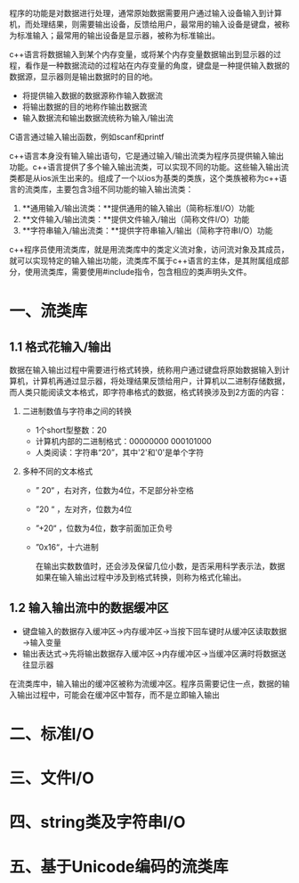程序的功能是对数据进行处理，通常原始数据需要用户通过输入设备输入到计算机，而处理结果，则需要输出设备，反馈给用户，最常用的输入设备是键盘，被称为标准输入；最常用的输出设备是显示器，被称为标准输出。

c++语言将数据输入到某个内存变量，或将某个内存变量数据输出到显示器的过程，看作是一种数据流动的过程站在内存变量的角度，键盘是一种提供输入数据的数据源，显示器则是输出数据时的目的地。

- 将提供输入数据的数据源称作输入数据流
- 将输出数据的目的地称作输出数据流
- 输入数据流和输出数据流统称为输入/输出流

C语言通过输入输出函数，例如scanf和printf

c++语言本身没有输入输出语句，它是通过输入/输出流类为程序员提供输入输出功能。c++语言提供了多个输入输出流类，可以实现不同的功能。这些输入输出流类都是从ios派生出来的。组成了一个以ios为基类的类族，这个类族被称为c++语言的流类库，主要包含3组不同功能的输入输出流类：

1. **通用输入/输出流类：**提供通用的输入输出（简称标准I/O）功能
2. **文件输入/输出流类：**提供文件输入/输出（简称文件I/O）功能
3. **字符串输入/输出流类：**提供字符串输入/输出（简称字符串I/O）功能

c++程序员使用流类库，就是用流类库中的类定义流对象，访问流对象及其成员，就可以实现特定的输入输出功能，流类库不属于c++语言的主体，是其附属组成部分，使用流类库，需要使用#include指令，包含相应的类声明头文件。

# 一、流类库

## 1.1 格式花输入/输出

数据在输入输出过程中需要进行格式转换，统称用户通过键盘将原始数据输入到计算机，计算机再通过显示器，将处理结果反馈给用户，计算机以二进制存储数据，而人类只能阅读文本格式，即字符串格式的数据，格式转换涉及到2方面的内容：

1. 二进制数值与字符串之间的转换

   - 1个short型整数：20
   - 计算机内部的二进制格式：00000000 000101000
   - 人类阅读：字符串“20”，其中'2'和'0'是单个字符

2. 多种不同的文本格式

   - ”  20“ ，右对齐，位数为4位，不足部分补空格

   - ”20  “ ，左对齐，位数为4位

   - ”+20“ ，位数为4位，数字前面加正负号

   - ”0x16“，十六进制

     在输出实数数值时，还会涉及保留几位小数，是否采用科学表示法，数据如果在输入输出过程中涉及到格式转换，则称为格式化输出。

## 1.2 输入输出流中的数据缓冲区

- 键盘输入的数据存入缓冲区→内存缓冲区→当按下回车键时从缓冲区读取数据→输入变量
- 输出表达式→先将输出数据存入缓冲区→内存缓冲区→当缓冲区满时将数据送往显示器

在流类库中，输入输出的缓冲区被称为流缓冲区。程序员需要记住一点，数据的输入输出过程中，可能会在缓冲区中暂存，而不是立即输入输出





# 二、标准I/O



# 三、文件I/O



# 四、string类及字符串I/O



# 五、基于Unicode编码的流类库

